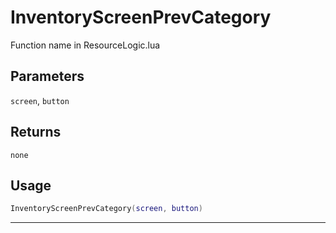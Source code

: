 # InventoryScreenPrevCategory
Function name in ResourceLogic.lua
## Parameters
`screen`, `button`
## Returns
`none`
## Usage
```lua
InventoryScreenPrevCategory(screen, button)
```
---
